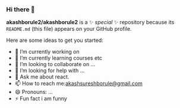 ### Hi there 👋

**akashborule2/akashborule2** is a ✨ _special_ ✨ repository because its `README.md` (this file) appears on your GitHub profile.

Here are some ideas to get you started:

- 🔭 I’m currently working on 
- 🌱 I’m currently learning courses etc
- 👯 I’m looking to collaborate on ...
- 🤔 I’m looking for help with ...
- 💬 Ask me about react.
- 📫 How to reach me:akashsureshborule@gmail.com
- 😄 Pronouns: ...
- ⚡ Fun fact i am funny

